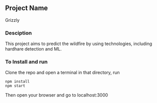 ## Project Name
Grizzly

### Desciption
This project aims to predict the wildfire by using technologies, including hardhare detection and ML.

### To Install and run
Clone the repo and open a terminal in that directory, run
```$xslt
npm install
npm start
```
Then open your browser and go to localhost:3000
